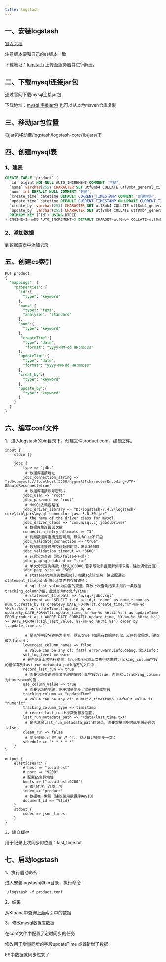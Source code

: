 ```yaml
---
title: logstash
---
```


## 一、安装logstash

[官方文档](https://www.elastic.co/guide/en/logstash/7.17/installing-logstash.html)

注意版本要和自己的es版本一致

下载地址：[logstash](https://www.elastic.co/cn/downloads/past-releases#logstash)   上传至服务器并进行解压。


## 二、下载mysql连接jar包

通过官网下载mysql连接jar包

下载地址：[mysql 连接jar包](https://www.mysql.com/)  也可以从本地maven仓库复制



## 三、移动jar包位置

将jar包移动至/logstash/logstash-core/lib/jars/下

## 四、创建mysql表

### 1、建表

``` sql
CREATE TABLE `product` (
  `id` bigint NOT NULL AUTO_INCREMENT COMMENT '主键',
  `name` varchar(255) CHARACTER SET utf8mb4 COLLATE utf8mb4_general_ci DEFAULT NULL COMMENT '名称',
  `num` int DEFAULT NULL COMMENT '数量',
  `create_time` datetime DEFAULT CURRENT_TIMESTAMP COMMENT '创建时间',
  `update_time` datetime DEFAULT CURRENT_TIMESTAMP ON UPDATE CURRENT_TIMESTAMP COMMENT '修改时间',
  `create_by` varchar(255) CHARACTER SET utf8mb4 COLLATE utf8mb4_general_ci DEFAULT NULL COMMENT '创建者',
  `update_by` varchar(255) CHARACTER SET utf8mb4 COLLATE utf8mb4_general_ci DEFAULT NULL COMMENT '修改者',
  PRIMARY KEY (`id`) USING BTREE
) ENGINE=InnoDB AUTO_INCREMENT=5 DEFAULT CHARSET=utf8mb4 COLLATE=utf8mb4_general_ci ROW_FORMAT=DYNAMIC;
```

### 2、添加数据

到数据库表中添加记录



##  五、创建es索引

``` sql
PUT product
{
  "mappings": {
    "properties": {
      "id":{
        "type": "keyword"
      },
      "name":{
        "type": "text",
        "analyzer": "standard"
      },
      "num":{
        "type": "keyword"
      },
       "createTime":{
        "type": "date",
         "format": "yyyy-MM-dd HH:mm:ss"
      },
      "updateTime":{
        "type": "date",
        "format": "yyyy-MM-dd HH:mm:ss"
      },
      "creat_by":{
        "type": "keyword"
      },
      "update_by":{
        "type": "keyword"
      }
    }
  }
}
```

## 六、编写conf文件

1、进入logstash的bin目录下，创建文件product.conf，编辑文件。

``` text
input {
	stdin {}
    
	jdbc {
		type => "jdbc"
		 # 数据库连接地址
		jdbc_connection_string => "jdbc:mysql://localhost:3306/hygmall?characterEncoding=UTF-8&autoReconnect=true"
		 # 数据库连接账号密码；
		jdbc_user => "root"
		jdbc_password => "root"
		 # MySQL依赖包路径
		jdbc_driver_library => "D:\logstash-7.4.2\logstash-core\lib\jars\mysql-connector-java-8.0.30.jar"
		 # the name of the driver class for mysql
		jdbc_driver_class => "com.mysql.cj.jdbc.Driver"
		 # 数据库重连尝试次数
		connection_retry_attempts => "3"
		 # 判断数据库连接是否可用，默认false不开启
		jdbc_validate_connection => "true"
		 # 数据库连接可用校验超时时间，默认3600S
		jdbc_validation_timeout => "3600"
		 # 开启分页查询（默认false不开启）；
		jdbc_paging_enabled => "true"
		 # 单次分页查询条数（默认100000,若字段较多且更新频率较高，建议调低此值）；
		jdbc_page_size => "500"
		 # statement为查询数据sql，如果sql较复杂，建议配通过statement_filepath配置sql文件的存放路径；
		 # sql_last_value为内置的变量，存放上次查询结果中最后一条数据tracking_column的值，此处即为ModifyTime；
		 # statement_filepath => "mysql/jdbc.sql"
		statement => "SELECT t.id as id,t.`name` as name,t.num as num,t.create_by as createBy,DATE_FORMAT(t.create_time,'%Y-%m-%d %H:%i:%s') as createTime,t.update_by as updateBy,DATE_FORMAT(t.update_time,'%Y-%m-%d %H:%i:%s') as updateTime  FROM product as t WHERE DATE_FORMAT(t.update_time,'%Y-%m-%d %H:%i:%s') >= DATE_FORMAT(:sql_last_value,'%Y-%m-%d %H:%i:%s') order by t.update_time asc"

		 # 是否将字段名转换为小写，默认true（如果有数据序列化、反序列化需求，建议改为false）；
		lowercase_column_names => false
		 # Value can be any of: fatal,error,warn,info,debug，默认info；
		sql_log_level => warn
	    # 是否记录上次执行结果，true表示会将上次执行结果的tracking_column字段的值保存到last_run_metadata_path指定的文件中；
		record_last_run => true
		 # 需要记录查询结果某字段的值时，此字段为true，否则默认tracking_column为timestamp的值；
		use_column_value => true
		 # 需要记录的字段，用于增量同步，需是数据库字段
		tracking_column => "updateTime"
		 # Value can be any of: numeric,timestamp，Default value is "numeric"
		tracking_column_type => timestamp
		 # record_last_run上次数据存放位置；
		last_run_metadata_path => "/data/last_time.txt"
		 # 是否清除last_run_metadata_path的记录，需要增量同步时此字段必须为false；
		clean_run => false
		 # 同步频率(分 时 天 月 年)，默认每分钟同步一次；
		schedule => "* * * * *"
	}
}

output {
	elasticsearch {
		# host => "localhost"
		# port => "9200"
		# 配置ES集群地址
		hosts => ["localhost:9200"]
		 # 索引名字，必须小写
		index => "product"
		 # 数据唯一索引（建议使用数据库KeyID）
		document_id => "%{id}"
	}
	stdout {
		codec => json_lines
	}
}
```

 2、建立缓存

用于记录上次同步的位置：last_time.txt

## 七、启动logstash

1、执行启动命令

进入安装logstash的bin目录，执行命令：

``` text
./logstash -f product.conf
```


2、结果

从Kibana中查询上面索引中的数据



3、修改mysql数据库数据

在conf文件中配置了定时同步的任务

修改用于增量同步的字段updateTime 或者新增了数据

ES中数据就同步过来了

